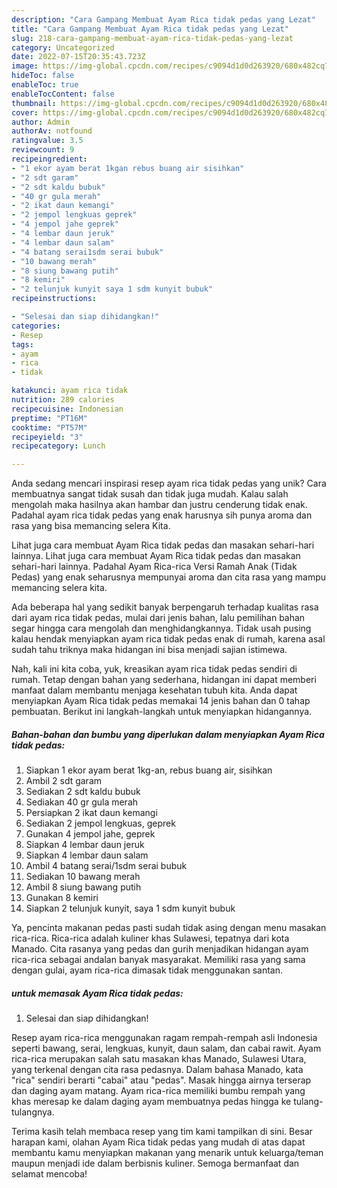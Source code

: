 ```yaml
---
description: "Cara Gampang Membuat Ayam Rica tidak pedas yang Lezat"
title: "Cara Gampang Membuat Ayam Rica tidak pedas yang Lezat"
slug: 218-cara-gampang-membuat-ayam-rica-tidak-pedas-yang-lezat
category: Uncategorized
date: 2022-07-15T20:35:43.723Z
image: https://img-global.cpcdn.com/recipes/c9094d1d0d263920/680x482cq70/ayam-rica-tidak-pedas-foto-resep-utama.jpg
hideToc: false
enableToc: true
enableTocContent: false
thumbnail: https://img-global.cpcdn.com/recipes/c9094d1d0d263920/680x482cq70/ayam-rica-tidak-pedas-foto-resep-utama.jpg
cover: https://img-global.cpcdn.com/recipes/c9094d1d0d263920/680x482cq70/ayam-rica-tidak-pedas-foto-resep-utama.jpg
author: Admin
authorAv: notfound
ratingvalue: 3.5
reviewcount: 9
recipeingredient:
- "1 ekor ayam berat 1kgan rebus buang air sisihkan"
- "2 sdt garam"
- "2 sdt kaldu bubuk"
- "40 gr gula merah"
- "2 ikat daun kemangi"
- "2 jempol lengkuas geprek"
- "4 jempol jahe geprek"
- "4 lembar daun jeruk"
- "4 lembar daun salam"
- "4 batang serai1sdm serai bubuk"
- "10 bawang merah"
- "8 siung bawang putih"
- "8 kemiri"
- "2 telunjuk kunyit saya 1 sdm kunyit bubuk"
recipeinstructions:

- "Selesai dan siap dihidangkan!"
categories:
- Resep
tags:
- ayam
- rica
- tidak

katakunci: ayam rica tidak 
nutrition: 289 calories
recipecuisine: Indonesian
preptime: "PT16M"
cooktime: "PT57M"
recipeyield: "3"
recipecategory: Lunch

---
```





Anda sedang mencari inspirasi resep ayam rica tidak pedas yang unik? Cara membuatnya sangat tidak susah dan tidak juga mudah. Kalau salah mengolah maka hasilnya akan hambar dan justru cenderung tidak enak. Padahal ayam rica tidak pedas yang enak harusnya sih punya aroma dan rasa yang bisa memancing selera Kita.





Lihat juga cara membuat Ayam Rica tidak pedas dan masakan sehari-hari lainnya. Lihat juga cara membuat Ayam Rica tidak pedas dan masakan sehari-hari lainnya. Padahal Ayam Rica-rica Versi Ramah Anak (Tidak Pedas) yang enak seharusnya mempunyai aroma dan cita rasa yang mampu memancing selera kita.

Ada beberapa hal yang sedikit banyak berpengaruh terhadap kualitas rasa dari ayam rica tidak pedas, mulai dari jenis bahan, lalu pemilihan bahan segar hingga cara mengolah dan menghidangkannya. Tidak usah pusing kalau hendak menyiapkan ayam rica tidak pedas enak di rumah, karena asal sudah tahu triknya maka hidangan ini bisa menjadi sajian istimewa.






Nah, kali ini kita coba, yuk, kreasikan ayam rica tidak pedas sendiri di rumah. Tetap dengan bahan yang sederhana, hidangan ini dapat memberi manfaat dalam membantu menjaga kesehatan tubuh kita. Anda dapat menyiapkan Ayam Rica tidak pedas memakai 14 jenis bahan dan 0 tahap pembuatan. Berikut ini langkah-langkah untuk menyiapkan hidangannya.

<!--inarticleads1-->

##### Bahan-bahan dan bumbu yang diperlukan dalam menyiapkan Ayam Rica tidak pedas:

1. Siapkan 1 ekor ayam berat 1kg-an, rebus buang air, sisihkan
1. Ambil 2 sdt garam
1. Sediakan 2 sdt kaldu bubuk
1. Sediakan 40 gr gula merah
1. Persiapkan 2 ikat daun kemangi
1. Sediakan 2 jempol lengkuas, geprek
1. Gunakan 4 jempol jahe, geprek
1. Siapkan 4 lembar daun jeruk
1. Siapkan 4 lembar daun salam
1. Ambil 4 batang serai/1sdm serai bubuk
1. Sediakan 10 bawang merah
1. Ambil 8 siung bawang putih
1. Gunakan 8 kemiri
1. Siapkan 2 telunjuk kunyit, saya 1 sdm kunyit bubuk


Ya, pencinta makanan pedas pasti sudah tidak asing dengan menu masakan rica-rica. Rica-rica adalah kuliner khas Sulawesi, tepatnya dari kota Manado. Cita rasanya yang pedas dan gurih menjadikan hidangan ayam rica-rica sebagai andalan banyak masyarakat. Memiliki rasa yang sama dengan gulai, ayam rica-rica dimasak tidak menggunakan santan. 

<!--inarticleads2-->

#####  untuk memasak Ayam Rica tidak pedas:


1. Selesai dan siap dihidangkan!

Resep ayam rica-rica menggunakan ragam rempah-rempah asli Indonesia seperti bawang, serai, lengkuas, kunyit, daun salam, dan cabai rawit. Ayam rica-rica merupakan salah satu masakan khas Manado, Sulawesi Utara, yang terkenal dengan cita rasa pedasnya. Dalam bahasa Manado, kata &#34;rica&#34; sendiri berarti &#34;cabai&#34; atau &#34;pedas&#34;. Masak hingga airnya terserap dan daging ayam matang. Ayam rica-rica memiliki bumbu rempah yang khas meresap ke dalam daging ayam membuatnya pedas hingga ke tulang-tulangnya. 

Terima kasih telah membaca resep yang tim kami tampilkan di sini. Besar harapan kami, olahan Ayam Rica tidak pedas yang mudah di atas dapat membantu kamu menyiapkan makanan yang menarik untuk keluarga/teman maupun menjadi ide dalam berbisnis kuliner. Semoga bermanfaat dan selamat mencoba!
